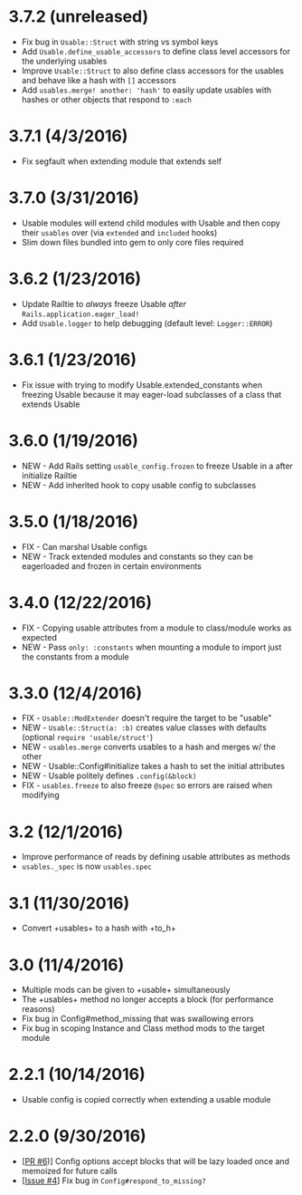 3.7.2 (unreleased)
=================

* Fix bug in `Usable::Struct` with string vs symbol keys
* Add `Usable.define_usable_accessors` to define class level accessors for the underlying usables
* Improve `Usable::Struct` to also define class accessors for the usables and behave like a hash with `[]` accessors
* Add `usables.merge! another: 'hash'` to easily update usables with hashes or other objects that respond to `:each`

3.7.1 (4/3/2016)
=================

* Fix segfault when extending module that extends self

3.7.0 (3/31/2016)
=================

* Usable modules will extend child modules with Usable and then copy their `usables` over (via `extended` and `included` hooks)
* Slim down files bundled into gem to only core files required

3.6.2 (1/23/2016)
=================

* Update Railtie to _always_ freeze Usable _after_ `Rails.application.eager_load!`
* Add `Usable.logger` to help debugging (default level: `Logger::ERROR`)

3.6.1 (1/23/2016)
=================

* Fix issue with trying to modify Usable.extended_constants when freezing Usable because it may eager-load subclasses of a class that extends Usable

3.6.0 (1/19/2016)
=================

* NEW - Add Rails setting `usable_config.frozen` to freeze Usable in a after initialize Railtie
* NEW - Add inherited hook to copy usable config to subclasses

3.5.0 (1/18/2016)
=================

* FIX - Can marshal Usable configs
* NEW - Track extended modules and constants so they can be eagerloaded and frozen in certain environments

3.4.0 (12/22/2016)
==================

* FIX - Copying usable attributes from a module to class/module works as expected
* NEW - Pass `only: :constants` when mounting a module to import just the constants from a module

3.3.0 (12/4/2016)
=================

* FIX - `Usable::ModExtender` doesn't require the target to be "usable"
* NEW - `Usable::Struct(a: :b)` creates value classes with defaults (optional `require 'usable/struct'`)
* NEW - `usables.merge` converts usables to a hash and merges w/ the other
* NEW - Usable::Config#initialize takes a hash to set the initial attributes
* NEW - Usable politely defines `.config(&block)`
* FIX - `usables.freeze` to also freeze `@spec` so errors are raised when modifying

3.2 (12/1/2016)
===============

* Improve performance of reads by defining usable attributes as methods
* `usables._spec` is now `usables.spec`

3.1 (11/30/2016)
================

* Convert +usables+ to a hash with +to_h+

3.0 (11/4/2016)
===============

* Multiple mods can be given to +usable+ simultaneously
* The +usables+ method no longer accepts a block (for performance reasons)
* Fix bug in Config#method_missing that was swallowing errors
* Fix bug in scoping Instance and Class method mods to the target module

2.2.1 (10/14/2016)
==================

* Usable config is copied correctly when extending a usable module

2.2.0 (9/30/2016)
==================

* [[PR #6](https://github.com/ridiculous/usable/pull/6))] Config options accept blocks that will be lazy loaded once and memoized for future calls
* [[Issue #4](https://github.com/ridiculous/usable/issues/4)] Fix bug in `Config#respond_to_missing?`

